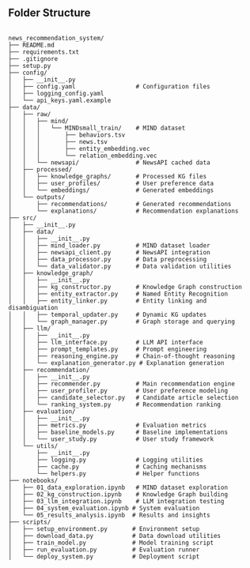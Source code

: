 ## Folder Structure
<pre><code>
news_recommendation_system/
├── README.md
├── requirements.txt
├── .gitignore
├── setup.py
├── config/
│   ├── __init__.py
│   ├── config.yaml                 # Configuration files
│   ├── logging_config.yaml         
│   └── api_keys.yaml.example       
├── data/
│   ├── raw/
│   │   ├── mind/
│   │   │   └── MINDsmall_train/    # MIND dataset
│   │   │       ├── behaviors.tsv
│   │   │       ├── news.tsv
│   │   │       ├── entity_embedding.vec
│   │   │       └── relation_embedding.vec
│   │   └── newsapi/                # NewsAPI cached data
│   ├── processed/
│   │   ├── knowledge_graphs/       # Processed KG files
│   │   ├── user_profiles/          # User preference data
│   │   └── embeddings/             # Generated embeddings
│   └── outputs/
│       ├── recommendations/        # Generated recommendations
│       └── explanations/           # Recommendation explanations
├── src/
│   ├── __init__.py
│   ├── data/
│   │   ├── __init__.py
│   │   ├── mind_loader.py          # MIND dataset loader
│   │   ├── newsapi_client.py       # NewsAPI integration
│   │   ├── data_processor.py       # Data preprocessing
│   │   └── data_validator.py       # Data validation utilities
│   ├── knowledge_graph/
│   │   ├── __init__.py
│   │   ├── kg_constructor.py       # Knowledge Graph construction
│   │   ├── entity_extractor.py     # Named Entity Recognition
│   │   ├── entity_linker.py        # Entity linking and disambiguation
│   │   ├── temporal_updater.py     # Dynamic KG updates
│   │   └── graph_manager.py        # Graph storage and querying
│   ├── llm/
│   │   ├── __init__.py
│   │   ├── llm_interface.py        # LLM API interface
│   │   ├── prompt_templates.py     # Prompt engineering
│   │   ├── reasoning_engine.py     # Chain-of-thought reasoning
│   │   └── explanation_generator.py # Explanation generation
│   ├── recommendation/
│   │   ├── __init__.py
│   │   ├── recommender.py          # Main recommendation engine
│   │   ├── user_profiler.py        # User preference modeling
│   │   ├── candidate_selector.py   # Candidate article selection
│   │   └── ranking_system.py       # Recommendation ranking
│   ├── evaluation/
│   │   ├── __init__.py
│   │   ├── metrics.py              # Evaluation metrics
│   │   ├── baseline_models.py      # Baseline implementations
│   │   └── user_study.py           # User study framework
│   └── utils/
│       ├── __init__.py
│       ├── logging.py              # Logging utilities
│       ├── cache.py                # Caching mechanisms
│       └── helpers.py              # Helper functions
├── notebooks/
│   ├── 01_data_exploration.ipynb   # MIND dataset exploration
│   ├── 02_kg_construction.ipynb    # Knowledge Graph building
│   ├── 03_llm_integration.ipynb    # LLM integration testing
│   ├── 04_system_evaluation.ipynb # System evaluation
│   └── 05_results_analysis.ipynb  # Results and insights
├── scripts/
│   ├── setup_environment.py       # Environment setup
│   ├── download_data.py           # Data download utilities
│   ├── train_model.py             # Model training script
│   ├── run_evaluation.py          # Evaluation runner
│   └── deploy_system.py           # Deployment script
</code></pre
